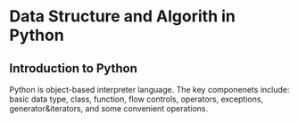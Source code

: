 # Data Structure and Algorith in Python

## Introduction to Python
Python is object-based interpreter language. The key componenets include: basic data type, class, function, flow controls, operators, exceptions, generator&iterators, and some convenient operations.
